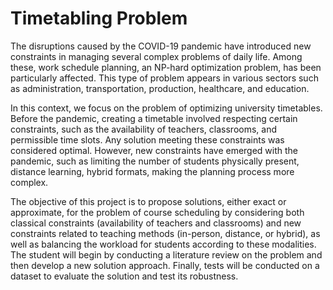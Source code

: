 ﻿# Timetabling Problem

The disruptions caused by the COVID-19 pandemic have introduced new constraints in managing several complex problems of daily life. Among these, work schedule planning, an NP-hard optimization problem, has been particularly affected. This type of problem appears in various sectors such as administration, transportation, production, healthcare, and education.

In this context, we focus on the problem of optimizing university timetables. Before the pandemic, creating a timetable involved respecting certain constraints, such as the availability of teachers, classrooms, and permissible time slots. Any solution meeting these constraints was considered optimal. However, new constraints have emerged with the pandemic, such as limiting the number of students physically present, distance learning, hybrid formats, making the planning process more complex.

The objective of this project is to propose solutions, either exact or approximate, for the problem of course scheduling by considering both classical constraints (availability of teachers and classrooms) and new constraints related to teaching methods (in-person, distance, or hybrid), as well as balancing the workload for students according to these modalities.
The student will begin by conducting a literature review on the problem and then develop a new solution approach. Finally, tests will be conducted on a dataset to evaluate the solution and test its robustness.
